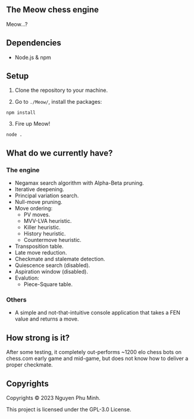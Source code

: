 ## The Meow chess engine

Meow...?


## Dependencies 

* Node.js & npm


## Setup

1. Clone the repository to your machine.

2. Go to `./Meow/`, install the packages:
```
npm install
```

3. Fire up Meow!

```
node .
```

## What do we currently have?

### The engine

* Negamax search algorithm with Alpha-Beta pruning.
* Iterative deepening.
* Principal variation search.
* Null-move pruning.
* Move ordering:
	* PV moves.
	* MVV-LVA heuristic.
	* Killer heuristic.
	* History heuristic.
	* Countermove heuristic.
* Transposition table.
* Late move reduction.
* Checkmate and stalemate detection.
* Quiescence search (disabled).
* Aspiration window (disabled).
* Evalution:
	* Piece-Square table.

### Others

* A simple and not-that-intuitive console application that takes a FEN value and returns a move.


## How strong is it?

After some testing, it completely out-performs ~1200 elo chess bots on chess.com early game and mid-game, but does not know how to deliver a proper checkmate.


## Copyrights

Copyrights © 2023 Nguyen Phu Minh.

This project is licensed under the GPL-3.0 License.
